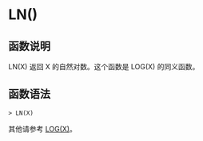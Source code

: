 # **LN()**

## **函数说明**

LN(X) 返回 X 的自然对数。这个函数是 LOG(X) 的同义函数。

## **函数语法**

```
> LN(X)
```

其他请参考 [LOG(X)](log.md)。